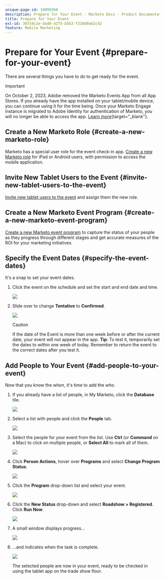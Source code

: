 ```yaml
---
unique-page-id: 10099360
description: Prepare for Your Event - Marketo Docs - Product Documentation
title: Prepare for Your Event
exl-id: 30754c2e-dad0-4275-b5b3-f31680a62c42
feature: Mobile Marketing
---
```

# Prepare for Your Event {#prepare-for-your-event}

There are several things you have to do to get ready for the event.

>[!IMPORTANT]
>
>On October 2, 2023, Adobe removed the Marketo Events App from all App Stores. If you already have the app installed on your tablet/mobile device, you can continue using it for the time being. Once your Marketo Engage instance is migrated to Adobe Identity for authentication of Marketo, you will no longer be able to access the app. [Learn more](https://nation.marketo.com/t5/product-discussions/marketo-events-app-and-marketo-moments-app-end-of-life/m-p/340712/highlight/true#M193869){target="_blank"}.

## Create a New Marketo Role {#create-a-new-marketo-role}

Marketo has a special user role for the event check-in app. [Create a new Marketo role](/help/marketo/product-docs/core-marketo-concepts/mobile-apps/event-check-in/grant-users-access-to-the-check-in-app.md) for iPad or Android users, with permission to access the mobile application.

## Invite New Tablet Users to the Event {#invite-new-tablet-users-to-the-event}

[Invite new tablet users to the event](/help/marketo/product-docs/core-marketo-concepts/mobile-apps/event-check-in/grant-users-access-to-the-check-in-app.md) and assign them the new role.

## Create a New Marketo Event Program {#create-a-new-marketo-event-program}

[Create a new Marketo event program](/help/marketo/product-docs/demand-generation/events/understanding-events/create-a-new-event-program.md) to capture the status of your people as they progress through different stages and get accurate measures of the ROI for your marketing initiatives.

## Specify the Event Dates {#specify-the-event-dates}

It's a snap to set your event dates.

1. Click the event on the schedule and set the start and end date and time.

   ![](assets/image2016-4-6-15-3a27-3a35.png)

1. Slide over to change **Tentative** to **Confirmed**.

   ![](assets/image2016-4-6-15-3a30-3a57.png)

   >[!CAUTION]
   >
   >If the date of the Event is more than one week before or after the current date, your event will not appear in the app. **Tip**: To test it, temporarily set the dates to within one week of today. Remember to return the event to the correct dates after you test it.

## Add People to Your Event {#add-people-to-your-event}

Now that you know the *when*, it's time to add the *who*.

1. If you already have a list of people, in My Marketo, click the **Database** tile.

   ![](assets/db.png)

1. Select a list with people and click the **People** tab.

   ![](assets/four.png)

1. Select the people for your event from the list. Use **Ctrl** (or **Command** on a Mac) to click on multiple people, or **Select All** to mark all of them.

   ![](assets/five.png)

1. Click **Person Actions**, hover over **Programs** and select **Change Program Status**.

   ![](assets/six.png)

1. Click the **Program** drop-down list and select your event.

   ![](assets/seven.png)

1. Click the **New Status** drop-down and select **Roadshow > Registered**. Click **Run Now**.

   ![](assets/eight.png)

1. A small window displays progress...

   ![](assets/image2016-4-7-16-3a49-3a7.png)

1. ...and indicates when the task is complete.

   ![](assets/ten.png)

   The selected people are now in your event, ready to be checked in using the tablet app on the trade show floor.
